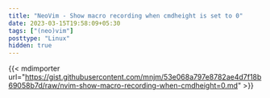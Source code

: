 ```yaml
---
title: "NeoVim - Show macro recording when cmdheight is set to 0"
date: 2023-03-15T19:58:09+05:30
tags: ["(neo)vim"]
posttype: "Linux"
hidden: true
---
```

{{< mdimporter url="https://gist.githubusercontent.com/mnjm/53e068a797e8782ae4d7f18b69058b7d/raw/nvim-show-macro-recording-when-cmdheight=0.md" >}}
